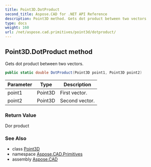```yaml
---
title: Point3D.DotProduct
second_title: Aspose.CAD for .NET API Reference
description: Point3D method. Gets dot product between two vectors
type: docs
weight: 160
url: /net/aspose.cad.primitives/point3d/dotproduct/
---
```

## Point3D.DotProduct method

Gets dot product between two vectors.

```csharp
public static double DotProduct(Point3D point1, Point3D point2)
```

| Parameter | Type | Description |
| --- | --- | --- |
| point1 | Point3D | First vector. |
| point2 | Point3D | Second vector. |

### Return Value

Dor product

### See Also

* class [Point3D](../)
* namespace [Aspose.CAD.Primitives](../../../aspose.cad.primitives/)
* assembly [Aspose.CAD](../../../)


